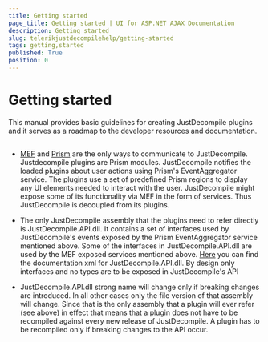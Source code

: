 ```yaml
---
title: Getting started
page_title: Getting started | UI for ASP.NET AJAX Documentation
description: Getting started
slug: telerikjustdecompilehelp/getting-started
tags: getting,started
published: True
position: 0
---
```


# Getting started

This manual provides basic guidelines for creating JustDecompile plugins and it serves as a roadmap to the developer resources and documentation.
    
## 

* [MEF](http://mef.codeplex.com/)
          and
          [Prism](http://compositewpf.codeplex.com/)
           are the only ways to communicate to JustDecompile.
        Justdecompile plugins are Prism modules. JustDecompile notifies the loaded plugins about user actions using Prism's EventAggregator service. The plugins use a set of predefined Prism regions to display
        any UI elements needed to interact with the user.
        JustDecompile might expose some of its functionality via MEF in the form of services.
        Thus JustDecompile is decoupled from its plugins.
        

* The only JustDecompile assembly that the plugins need to refer directly is JustDecompile.API.dll. It contains a set of interfaces used by JustDecompile's events exposed by the Prism EventAggregator service
          mentioned above. Some of the interfaces in JustDecompile.API.dll are used by the MEF exposed services mentioned above.
					[Here](resources/JustDecompile.API.xml)
					 you can find the documentation xml for JustDecompile.API.dll.
        By design only interfaces and no types are to be exposed in JustDecompile's API
        

* JustDecompile.API.dll strong name will change only if breaking changes are introduced. In all other cases only the file version of that assembly will change. Since that is the only assembly that a plugin will
        ever refer (see above) in effect that means that a plugin does not have to be recompiled against every new release of JustDecompile. A plugin has to be recompiled only if breaking changes to the API occur.
      
